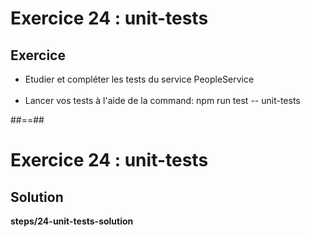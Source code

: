 <!-- .slide: class="exercice" -->
# Exercice 24 : unit-tests
## Exercice<br>
- Etudier et compléter les tests du service PeopleService<br><br>
- Lancer vos tests à l'aide de la command: npm run test -- unit-tests

##==##

<!-- .slide: class="full-center exercice" -->
# Exercice 24 : unit-tests
## Solution
__steps/24-unit-tests-solution__

